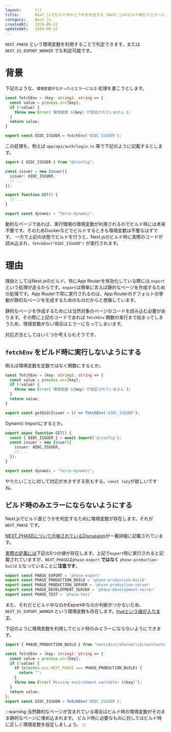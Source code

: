 ```yaml
---
layout:      til
title:       Next.jsでビルド中かどうかを判定する（Next.jsのビルド時だけエラーになる処理に対する対応）
category:    Next.js
createdAt:   2024-09-12
updatedAt:   2024-09-12
---
```


`NEXT_PHASE` という環境変数を利用することで判定できます。または `NEXT_IS_EXPORT_WORKER` でも判定可能です。

# 背景

下記のような、`環境変数がなかったらエラーになる` 処理を書こうとします。

```typescript:config.ts
const fetchEnv = (key: string): string => {
  const value = process.env[key];
  if (!value) {
    throw new Error(`環境変数 ${key} が設定されていません`);
  }
  return value;
}

export const OIDC_ISSUER = fetchEnv('OIDC_ISSUER');
```

この処理を、例えば `app/api/auth/login.ts` 等で下記のように記載するとします。

```typescript:app/api/auth/login.ts
import { OIDC_ISSUER } from "@/config";

const issuer = new Issuer({
  issuer: OIDC_ISSUER,
  // ...
});

export function GET() {
  // ...
}

export const dynamic = "force-dynamic";
```

動的なページであれば、実行環境の環境変数が利用されるのでビルド時には本来不要です。そのためDockerなどでビルドするときも環境変数は不要なはずです。
一方で上記の状態でビルドを行うと、Next.jsのビルド時に実際のコードが読み込まれ、`fetchEnv("OIDC_ISSUER")` が実行されます。

# 理由

理由としてはNext.jsのビルド、特にApp Routerを有効化している際には `export` という処理が走るからです。`export`は簡単に言えば静的なページを作成するための処理です。App Routerで常に実行されるのは、App Routerのデフォルトの挙動が静的なページを生成するためのものだからと想像しています。

静的なページを作成するためには当然対象のページのコードを読み込む必要があります。その際に上記のコードであれば `fetchEnv` 関数の実行まで始まってしまうため、環境変数がない場合はエラーになってしまいます。

対応方法としてはいくつか考えられそうです。

## `fetchEnv` をビルド時に実行しないようにする

例えば環境変数を定数ではなく関数にするとか。

```typescript:config.ts
const fetchEnv = (key: string): string => {
  const value = process.env[key];
  if (!value) {
    throw new Error(`環境変数 ${key} が設定されていません`);
  }
  return value;
}

export const getOidcIssuer = () => fetchEnv('OIDC_ISSUER');
```

Dynamic Importにするとか。

```typescript:app/api/auth/login.ts
export async function GET() {
  const { OIDC_ISSUER } = await import('@/config');
  const issuer = new Issuer({
    issuer: OIDC_ISSUER,
    // ...
  });
}

export const dynamic = "force-dynamic";
```

やりたいことに対して対応が大きすぎる気もする。`const lazy`が欲しいですね。

## ビルド時のみエラーにならないようにする

Next.jsでビルド直どうかを判定するために環境変数が存在します。それが `NEXT_PHASE` です。

[NEXT_PHASEについて示唆されているDiscussion](https://github.com/vercel/next.js/discussions/48736)が一番詳細に記載されています。

[実際の定義には](https://github.com/vercel/next.js/blob/5e6b008b561caf2710ab7be63320a3d549474a5b/packages/next/shared/lib/constants.ts#L19-L23)下記の5つの値が存在します。上記で`export`時に実行されると記載されていますが、`NEXT_PHASE`は`phase-export` **ではなく** `phase-production-build` となっていることに**注意です**。

```typescript
export const PHASE_EXPORT = 'phase-export'
export const PHASE_PRODUCTION_BUILD = 'phase-production-build'
export const PHASE_PRODUCTION_SERVER = 'phase-production-server'
export const PHASE_DEVELOPMENT_SERVER = 'phase-development-server'
export const PHASE_TEST = 'phase-test'
```

また、それだとビルド中なのかExport中なのか判断がつかないため、`NEXT_IS_EXPORT_WORKER` という環境変数も存在します。[trueという値が入ります](https://github.com/vercel/next.js/blob/05578a13b49434582c9162053f08eb5dd3ea5a5c/packages/next/src/export/worker.ts#L14)。

下記のように環境変数を利用してビルド時のみエラーにならないようにできます。

```typescript:config.ts
import { PHASE_PRODUCTION_BUILD } from "next/dist/shared/lib/constants";

const fetchEnv = (key: string): string => {
  const value = process.env[key];
  if (!value) {
    if (process.env.NEXT_PHASE === PHASE_PRODUCTION_BUILD) {
      return "";
    }
    throw new Error(`Missing environment variable: ${key}`);
  }
  return value;
};
export const OIDC_ISSUER = fetchEnv('OIDC_ISSUER');
```

:::warning
当然静的なページが含まれている場合はビルド時の環境変数がそのまま静的なページに埋め込まれます。
ビルド時に必要なものに対してはビルド時に正しく環境変数を設定しましょう。
:::
